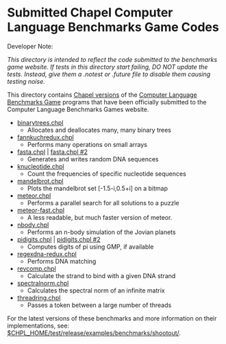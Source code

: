 # Submitted Chapel Computer Language Benchmarks Game Codes

Developer Note:

 *This directory is intended to reflect the code submitted to the
  benchmarks game website. If tests in this directory start failing,
  DO NOT update the tests. Instead, give them a .notest or .future
  file to disable them causing testing noise.*

This directory contains
[Chapel versions](http://benchmarksgame.alioth.debian.org/u64q/chapel.html)
of the
[Computer Language Benchmarks Game](http://benchmarksgame.alioth.debian.org/) programs
that have been officially submitted to the Computer Language
Benchmarks Games website.

* [binarytrees.chpl](http://benchmarksgame.alioth.debian.org/u64q/program.php?test=binarytrees&lang=chapel&id=1)
    * Allocates and deallocates many, many binary trees
* [fannkuchredux.chpl](http://benchmarksgame.alioth.debian.org/u64q/program.php?test=fannkuchredux&lang=chapel&id=1)
    * Performs many operations on small arrays
* [fasta.chpl](http://benchmarksgame.alioth.debian.org/u64q/program.php?test=fasta&lang=chapel&id=1) |
  [fasta.chpl #2](http://benchmarksgame.alioth.debian.org/u64q/program.php?test=fasta&lang=chapel&id=2)
    * Generates and writes random DNA sequences
* [knucleotide.chpl](http://benchmarksgame.alioth.debian.org/u64q/program.php?test=knucleotide&lang=chapel&id=1)
    * Count the frequencies of specific nucleotide sequences
* [mandelbrot.chpl](http://benchmarksgame.alioth.debian.org/u64q/program.php?test=mandelbrot&lang=chapel&id=1)
    * Plots the mandelbrot set [-1.5-i,0.5+i] on a bitmap
* [meteor.chpl](http://benchmarksgame.alioth.debian.org/u64q/program.php?test=meteor&lang=chapel&id=1)
    * Performs a parallel search for all solutions to a puzzle
* [meteor-fast.chpl](http://benchmarksgame.alioth.debian.org/u64q/program.php?test=meteor&lang=chapel&id=2)
    * A less readable, but much faster version of meteor.
* [nbody.chpl](http://benchmarksgame.alioth.debian.org/u64q/program.php?test=nbody&lang=chapel&id=1)
    * Performs an n-body simulation of the Jovian planets
* [pidigits.chpl](http://benchmarksgame.alioth.debian.org/u64q/program.php?test=pidigits&lang=chapel&id=1) |
  [pidigits.chpl #2](http://benchmarksgame.alioth.debian.org/u64q/program.php?test=pidigits&lang=chapel&id=2)
    * Computes digits of pi using GMP, if available
* [regexdna-redux.chpl](http://benchmarksgame.alioth.debian.org/u64q/program.php?test=regexredux&lang=chapel&id=1)
    * Performs DNA matching
* [revcomp.chpl](http://benchmarksgame.alioth.debian.org/u64q/program.php?test=revcomp&lang=chapel&id=1)
    * Calculate the strand to bind with a given DNA strand
* [spectralnorm.chpl](http://benchmarksgame.alioth.debian.org/u64q/program.php?test=spectralnorm&lang=chapel&id=1)
    * Calculates the spectral norm of an infinite matrix
* [threadring.chpl](http://benchmarksgame.alioth.debian.org/u64q/program.php?test=threadring&lang=chapel&id=1)
    * Passes a token between a large number of threads

For the latest versions of these benchmarks
and more information on their implementations, see:
[$CHPL_HOME/test/release/examples/benchmarks/shootout/](https://github.com/chapel-lang/chapel/tree/master/test/release/examples/benchmarks/shootout).
